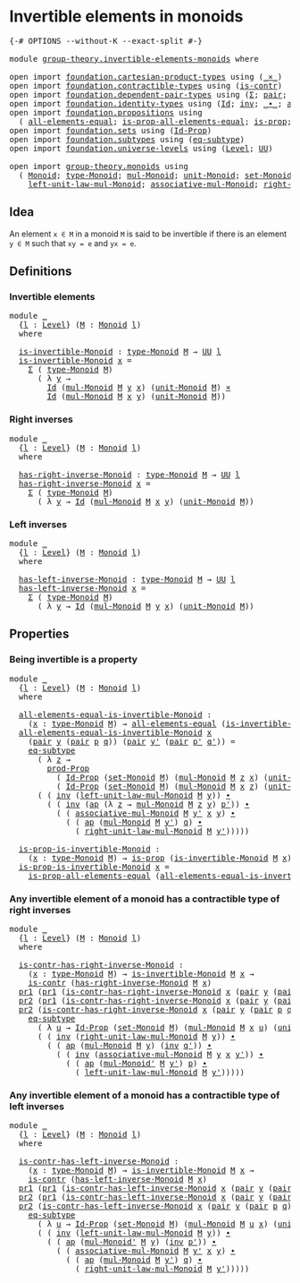 # Invertible elements in monoids

<pre class="Agda"><a id="43" class="Symbol">{-#</a> <a id="47" class="Keyword">OPTIONS</a> <a id="55" class="Pragma">--without-K</a> <a id="67" class="Pragma">--exact-split</a> <a id="81" class="Symbol">#-}</a>

<a id="86" class="Keyword">module</a> <a id="93" href="group-theory.invertible-elements-monoids.html" class="Module">group-theory.invertible-elements-monoids</a> <a id="134" class="Keyword">where</a>

<a id="141" class="Keyword">open</a> <a id="146" class="Keyword">import</a> <a id="153" href="foundation.cartesian-product-types.html" class="Module">foundation.cartesian-product-types</a> <a id="188" class="Keyword">using</a> <a id="194" class="Symbol">(</a><a id="195" href="foundation-core.cartesian-product-types.html#577" class="Function Operator">_×_</a><a id="198" class="Symbol">)</a>
<a id="200" class="Keyword">open</a> <a id="205" class="Keyword">import</a> <a id="212" href="foundation.contractible-types.html" class="Module">foundation.contractible-types</a> <a id="242" class="Keyword">using</a> <a id="248" class="Symbol">(</a><a id="249" href="foundation-core.contractible-types.html#992" class="Function">is-contr</a><a id="257" class="Symbol">)</a>
<a id="259" class="Keyword">open</a> <a id="264" class="Keyword">import</a> <a id="271" href="foundation.dependent-pair-types.html" class="Module">foundation.dependent-pair-types</a> <a id="303" class="Keyword">using</a> <a id="309" class="Symbol">(</a><a id="310" href="foundation-core.dependent-pair-types.html#502" class="Record">Σ</a><a id="311" class="Symbol">;</a> <a id="313" href="foundation-core.dependent-pair-types.html#575" class="InductiveConstructor">pair</a><a id="317" class="Symbol">;</a> <a id="319" href="foundation-core.dependent-pair-types.html#592" class="Field">pr1</a><a id="322" class="Symbol">;</a> <a id="324" href="foundation-core.dependent-pair-types.html#604" class="Field">pr2</a><a id="327" class="Symbol">)</a>
<a id="329" class="Keyword">open</a> <a id="334" class="Keyword">import</a> <a id="341" href="foundation.identity-types.html" class="Module">foundation.identity-types</a> <a id="367" class="Keyword">using</a> <a id="373" class="Symbol">(</a><a id="374" href="foundation-core.identity-types.html#641" class="Datatype">Id</a><a id="376" class="Symbol">;</a> <a id="378" href="foundation-core.identity-types.html#1552" class="Function">inv</a><a id="381" class="Symbol">;</a> <a id="383" href="foundation-core.identity-types.html#1239" class="Function Operator">_∙_</a><a id="386" class="Symbol">;</a> <a id="388" href="foundation-core.identity-types.html#2853" class="Function">ap</a><a id="390" class="Symbol">)</a>
<a id="392" class="Keyword">open</a> <a id="397" class="Keyword">import</a> <a id="404" href="foundation.propositions.html" class="Module">foundation.propositions</a> <a id="428" class="Keyword">using</a>
  <a id="436" class="Symbol">(</a> <a id="438" href="foundation-core.propositions.html#2193" class="Function">all-elements-equal</a><a id="456" class="Symbol">;</a> <a id="458" href="foundation-core.propositions.html#2393" class="Function">is-prop-all-elements-equal</a><a id="484" class="Symbol">;</a> <a id="486" href="foundation-core.propositions.html#1295" class="Function">is-prop</a><a id="493" class="Symbol">;</a> <a id="495" href="foundation-core.propositions.html#5863" class="Function">prod-Prop</a><a id="504" class="Symbol">)</a>
<a id="506" class="Keyword">open</a> <a id="511" class="Keyword">import</a> <a id="518" href="foundation.sets.html" class="Module">foundation.sets</a> <a id="534" class="Keyword">using</a> <a id="540" class="Symbol">(</a><a id="541" href="foundation-core.sets.html#1407" class="Function">Id-Prop</a><a id="548" class="Symbol">)</a>
<a id="550" class="Keyword">open</a> <a id="555" class="Keyword">import</a> <a id="562" href="foundation.subtypes.html" class="Module">foundation.subtypes</a> <a id="582" class="Keyword">using</a> <a id="588" class="Symbol">(</a><a id="589" href="foundation-core.subtypes.html#3381" class="Function">eq-subtype</a><a id="599" class="Symbol">)</a>
<a id="601" class="Keyword">open</a> <a id="606" class="Keyword">import</a> <a id="613" href="foundation.universe-levels.html" class="Module">foundation.universe-levels</a> <a id="640" class="Keyword">using</a> <a id="646" class="Symbol">(</a><a id="647" href="Agda.Primitive.html#597" class="Postulate">Level</a><a id="652" class="Symbol">;</a> <a id="654" href="foundation-core.universe-levels.html#222" class="Primitive">UU</a><a id="656" class="Symbol">)</a>

<a id="659" class="Keyword">open</a> <a id="664" class="Keyword">import</a> <a id="671" href="group-theory.monoids.html" class="Module">group-theory.monoids</a> <a id="692" class="Keyword">using</a>
  <a id="700" class="Symbol">(</a> <a id="702" href="group-theory.monoids.html#1054" class="Function">Monoid</a><a id="708" class="Symbol">;</a> <a id="710" href="group-theory.monoids.html#1219" class="Function">type-Monoid</a><a id="721" class="Symbol">;</a> <a id="723" href="group-theory.monoids.html#1564" class="Function">mul-Monoid</a><a id="733" class="Symbol">;</a> <a id="735" href="group-theory.monoids.html#2068" class="Function">unit-Monoid</a><a id="746" class="Symbol">;</a> <a id="748" href="group-theory.monoids.html#1320" class="Function">set-Monoid</a><a id="758" class="Symbol">;</a>
    <a id="764" href="group-theory.monoids.html#2156" class="Function">left-unit-law-mul-Monoid</a><a id="788" class="Symbol">;</a> <a id="790" href="group-theory.monoids.html#1834" class="Function">associative-mul-Monoid</a><a id="812" class="Symbol">;</a> <a id="814" href="group-theory.monoids.html#2322" class="Function">right-unit-law-mul-Monoid</a><a id="839" class="Symbol">;</a> <a id="841" href="group-theory.monoids.html#1705" class="Function">mul-Monoid&#39;</a><a id="852" class="Symbol">)</a>
</pre>
## Idea

An element `x ∈ M` in a monoid `M` is said to be invertible if there is an element `y ∈ M` such that `xy = e` and `yx = e`.

## Definitions

### Invertible elements

<pre class="Agda"><a id="1042" class="Keyword">module</a> <a id="1049" href="group-theory.invertible-elements-monoids.html#1049" class="Module">_</a>
  <a id="1053" class="Symbol">{</a><a id="1054" href="group-theory.invertible-elements-monoids.html#1054" class="Bound">l</a> <a id="1056" class="Symbol">:</a> <a id="1058" href="Agda.Primitive.html#597" class="Postulate">Level</a><a id="1063" class="Symbol">}</a> <a id="1065" class="Symbol">(</a><a id="1066" href="group-theory.invertible-elements-monoids.html#1066" class="Bound">M</a> <a id="1068" class="Symbol">:</a> <a id="1070" href="group-theory.monoids.html#1054" class="Function">Monoid</a> <a id="1077" href="group-theory.invertible-elements-monoids.html#1054" class="Bound">l</a><a id="1078" class="Symbol">)</a>
  <a id="1082" class="Keyword">where</a>

  <a id="1091" href="group-theory.invertible-elements-monoids.html#1091" class="Function">is-invertible-Monoid</a> <a id="1112" class="Symbol">:</a> <a id="1114" href="group-theory.monoids.html#1219" class="Function">type-Monoid</a> <a id="1126" href="group-theory.invertible-elements-monoids.html#1066" class="Bound">M</a> <a id="1128" class="Symbol">→</a> <a id="1130" href="foundation-core.universe-levels.html#222" class="Primitive">UU</a> <a id="1133" href="group-theory.invertible-elements-monoids.html#1054" class="Bound">l</a>
  <a id="1137" href="group-theory.invertible-elements-monoids.html#1091" class="Function">is-invertible-Monoid</a> <a id="1158" href="group-theory.invertible-elements-monoids.html#1158" class="Bound">x</a> <a id="1160" class="Symbol">=</a>
    <a id="1166" href="foundation-core.dependent-pair-types.html#502" class="Record">Σ</a> <a id="1168" class="Symbol">(</a> <a id="1170" href="group-theory.monoids.html#1219" class="Function">type-Monoid</a> <a id="1182" href="group-theory.invertible-elements-monoids.html#1066" class="Bound">M</a><a id="1183" class="Symbol">)</a>
      <a id="1191" class="Symbol">(</a> <a id="1193" class="Symbol">λ</a> <a id="1195" href="group-theory.invertible-elements-monoids.html#1195" class="Bound">y</a> <a id="1197" class="Symbol">→</a>
        <a id="1207" href="foundation-core.identity-types.html#641" class="Datatype">Id</a> <a id="1210" class="Symbol">(</a><a id="1211" href="group-theory.monoids.html#1564" class="Function">mul-Monoid</a> <a id="1222" href="group-theory.invertible-elements-monoids.html#1066" class="Bound">M</a> <a id="1224" href="group-theory.invertible-elements-monoids.html#1195" class="Bound">y</a> <a id="1226" href="group-theory.invertible-elements-monoids.html#1158" class="Bound">x</a><a id="1227" class="Symbol">)</a> <a id="1229" class="Symbol">(</a><a id="1230" href="group-theory.monoids.html#2068" class="Function">unit-Monoid</a> <a id="1242" href="group-theory.invertible-elements-monoids.html#1066" class="Bound">M</a><a id="1243" class="Symbol">)</a> <a id="1245" href="foundation-core.cartesian-product-types.html#577" class="Function Operator">×</a>
        <a id="1255" href="foundation-core.identity-types.html#641" class="Datatype">Id</a> <a id="1258" class="Symbol">(</a><a id="1259" href="group-theory.monoids.html#1564" class="Function">mul-Monoid</a> <a id="1270" href="group-theory.invertible-elements-monoids.html#1066" class="Bound">M</a> <a id="1272" href="group-theory.invertible-elements-monoids.html#1158" class="Bound">x</a> <a id="1274" href="group-theory.invertible-elements-monoids.html#1195" class="Bound">y</a><a id="1275" class="Symbol">)</a> <a id="1277" class="Symbol">(</a><a id="1278" href="group-theory.monoids.html#2068" class="Function">unit-Monoid</a> <a id="1290" href="group-theory.invertible-elements-monoids.html#1066" class="Bound">M</a><a id="1291" class="Symbol">))</a>
</pre>
### Right inverses

<pre class="Agda"><a id="1327" class="Keyword">module</a> <a id="1334" href="group-theory.invertible-elements-monoids.html#1334" class="Module">_</a>
  <a id="1338" class="Symbol">{</a><a id="1339" href="group-theory.invertible-elements-monoids.html#1339" class="Bound">l</a> <a id="1341" class="Symbol">:</a> <a id="1343" href="Agda.Primitive.html#597" class="Postulate">Level</a><a id="1348" class="Symbol">}</a> <a id="1350" class="Symbol">(</a><a id="1351" href="group-theory.invertible-elements-monoids.html#1351" class="Bound">M</a> <a id="1353" class="Symbol">:</a> <a id="1355" href="group-theory.monoids.html#1054" class="Function">Monoid</a> <a id="1362" href="group-theory.invertible-elements-monoids.html#1339" class="Bound">l</a><a id="1363" class="Symbol">)</a>
  <a id="1367" class="Keyword">where</a>

  <a id="1376" href="group-theory.invertible-elements-monoids.html#1376" class="Function">has-right-inverse-Monoid</a> <a id="1401" class="Symbol">:</a> <a id="1403" href="group-theory.monoids.html#1219" class="Function">type-Monoid</a> <a id="1415" href="group-theory.invertible-elements-monoids.html#1351" class="Bound">M</a> <a id="1417" class="Symbol">→</a> <a id="1419" href="foundation-core.universe-levels.html#222" class="Primitive">UU</a> <a id="1422" href="group-theory.invertible-elements-monoids.html#1339" class="Bound">l</a>
  <a id="1426" href="group-theory.invertible-elements-monoids.html#1376" class="Function">has-right-inverse-Monoid</a> <a id="1451" href="group-theory.invertible-elements-monoids.html#1451" class="Bound">x</a> <a id="1453" class="Symbol">=</a>
    <a id="1459" href="foundation-core.dependent-pair-types.html#502" class="Record">Σ</a> <a id="1461" class="Symbol">(</a> <a id="1463" href="group-theory.monoids.html#1219" class="Function">type-Monoid</a> <a id="1475" href="group-theory.invertible-elements-monoids.html#1351" class="Bound">M</a><a id="1476" class="Symbol">)</a>
      <a id="1484" class="Symbol">(</a> <a id="1486" class="Symbol">λ</a> <a id="1488" href="group-theory.invertible-elements-monoids.html#1488" class="Bound">y</a> <a id="1490" class="Symbol">→</a> <a id="1492" href="foundation-core.identity-types.html#641" class="Datatype">Id</a> <a id="1495" class="Symbol">(</a><a id="1496" href="group-theory.monoids.html#1564" class="Function">mul-Monoid</a> <a id="1507" href="group-theory.invertible-elements-monoids.html#1351" class="Bound">M</a> <a id="1509" href="group-theory.invertible-elements-monoids.html#1451" class="Bound">x</a> <a id="1511" href="group-theory.invertible-elements-monoids.html#1488" class="Bound">y</a><a id="1512" class="Symbol">)</a> <a id="1514" class="Symbol">(</a><a id="1515" href="group-theory.monoids.html#2068" class="Function">unit-Monoid</a> <a id="1527" href="group-theory.invertible-elements-monoids.html#1351" class="Bound">M</a><a id="1528" class="Symbol">))</a>
</pre>
### Left inverses

<pre class="Agda"><a id="1563" class="Keyword">module</a> <a id="1570" href="group-theory.invertible-elements-monoids.html#1570" class="Module">_</a>
  <a id="1574" class="Symbol">{</a><a id="1575" href="group-theory.invertible-elements-monoids.html#1575" class="Bound">l</a> <a id="1577" class="Symbol">:</a> <a id="1579" href="Agda.Primitive.html#597" class="Postulate">Level</a><a id="1584" class="Symbol">}</a> <a id="1586" class="Symbol">(</a><a id="1587" href="group-theory.invertible-elements-monoids.html#1587" class="Bound">M</a> <a id="1589" class="Symbol">:</a> <a id="1591" href="group-theory.monoids.html#1054" class="Function">Monoid</a> <a id="1598" href="group-theory.invertible-elements-monoids.html#1575" class="Bound">l</a><a id="1599" class="Symbol">)</a>
  <a id="1603" class="Keyword">where</a>

  <a id="1612" href="group-theory.invertible-elements-monoids.html#1612" class="Function">has-left-inverse-Monoid</a> <a id="1636" class="Symbol">:</a> <a id="1638" href="group-theory.monoids.html#1219" class="Function">type-Monoid</a> <a id="1650" href="group-theory.invertible-elements-monoids.html#1587" class="Bound">M</a> <a id="1652" class="Symbol">→</a> <a id="1654" href="foundation-core.universe-levels.html#222" class="Primitive">UU</a> <a id="1657" href="group-theory.invertible-elements-monoids.html#1575" class="Bound">l</a>
  <a id="1661" href="group-theory.invertible-elements-monoids.html#1612" class="Function">has-left-inverse-Monoid</a> <a id="1685" href="group-theory.invertible-elements-monoids.html#1685" class="Bound">x</a> <a id="1687" class="Symbol">=</a>
    <a id="1693" href="foundation-core.dependent-pair-types.html#502" class="Record">Σ</a> <a id="1695" class="Symbol">(</a> <a id="1697" href="group-theory.monoids.html#1219" class="Function">type-Monoid</a> <a id="1709" href="group-theory.invertible-elements-monoids.html#1587" class="Bound">M</a><a id="1710" class="Symbol">)</a>
      <a id="1718" class="Symbol">(</a> <a id="1720" class="Symbol">λ</a> <a id="1722" href="group-theory.invertible-elements-monoids.html#1722" class="Bound">y</a> <a id="1724" class="Symbol">→</a> <a id="1726" href="foundation-core.identity-types.html#641" class="Datatype">Id</a> <a id="1729" class="Symbol">(</a><a id="1730" href="group-theory.monoids.html#1564" class="Function">mul-Monoid</a> <a id="1741" href="group-theory.invertible-elements-monoids.html#1587" class="Bound">M</a> <a id="1743" href="group-theory.invertible-elements-monoids.html#1722" class="Bound">y</a> <a id="1745" href="group-theory.invertible-elements-monoids.html#1685" class="Bound">x</a><a id="1746" class="Symbol">)</a> <a id="1748" class="Symbol">(</a><a id="1749" href="group-theory.monoids.html#2068" class="Function">unit-Monoid</a> <a id="1761" href="group-theory.invertible-elements-monoids.html#1587" class="Bound">M</a><a id="1762" class="Symbol">))</a>
</pre>
## Properties

### Being invertible is a property

<pre class="Agda"><a id="1829" class="Keyword">module</a> <a id="1836" href="group-theory.invertible-elements-monoids.html#1836" class="Module">_</a>
  <a id="1840" class="Symbol">{</a><a id="1841" href="group-theory.invertible-elements-monoids.html#1841" class="Bound">l</a> <a id="1843" class="Symbol">:</a> <a id="1845" href="Agda.Primitive.html#597" class="Postulate">Level</a><a id="1850" class="Symbol">}</a> <a id="1852" class="Symbol">(</a><a id="1853" href="group-theory.invertible-elements-monoids.html#1853" class="Bound">M</a> <a id="1855" class="Symbol">:</a> <a id="1857" href="group-theory.monoids.html#1054" class="Function">Monoid</a> <a id="1864" href="group-theory.invertible-elements-monoids.html#1841" class="Bound">l</a><a id="1865" class="Symbol">)</a>
  <a id="1869" class="Keyword">where</a>

  <a id="1878" href="group-theory.invertible-elements-monoids.html#1878" class="Function">all-elements-equal-is-invertible-Monoid</a> <a id="1918" class="Symbol">:</a>
    <a id="1924" class="Symbol">(</a><a id="1925" href="group-theory.invertible-elements-monoids.html#1925" class="Bound">x</a> <a id="1927" class="Symbol">:</a> <a id="1929" href="group-theory.monoids.html#1219" class="Function">type-Monoid</a> <a id="1941" href="group-theory.invertible-elements-monoids.html#1853" class="Bound">M</a><a id="1942" class="Symbol">)</a> <a id="1944" class="Symbol">→</a> <a id="1946" href="foundation-core.propositions.html#2193" class="Function">all-elements-equal</a> <a id="1965" class="Symbol">(</a><a id="1966" href="group-theory.invertible-elements-monoids.html#1091" class="Function">is-invertible-Monoid</a> <a id="1987" href="group-theory.invertible-elements-monoids.html#1853" class="Bound">M</a> <a id="1989" href="group-theory.invertible-elements-monoids.html#1925" class="Bound">x</a><a id="1990" class="Symbol">)</a>
  <a id="1994" href="group-theory.invertible-elements-monoids.html#1878" class="Function">all-elements-equal-is-invertible-Monoid</a> <a id="2034" href="group-theory.invertible-elements-monoids.html#2034" class="Bound">x</a>
    <a id="2040" class="Symbol">(</a><a id="2041" href="foundation-core.dependent-pair-types.html#575" class="InductiveConstructor">pair</a> <a id="2046" href="group-theory.invertible-elements-monoids.html#2046" class="Bound">y</a> <a id="2048" class="Symbol">(</a><a id="2049" href="foundation-core.dependent-pair-types.html#575" class="InductiveConstructor">pair</a> <a id="2054" href="group-theory.invertible-elements-monoids.html#2054" class="Bound">p</a> <a id="2056" href="group-theory.invertible-elements-monoids.html#2056" class="Bound">q</a><a id="2057" class="Symbol">))</a> <a id="2060" class="Symbol">(</a><a id="2061" href="foundation-core.dependent-pair-types.html#575" class="InductiveConstructor">pair</a> <a id="2066" href="group-theory.invertible-elements-monoids.html#2066" class="Bound">y&#39;</a> <a id="2069" class="Symbol">(</a><a id="2070" href="foundation-core.dependent-pair-types.html#575" class="InductiveConstructor">pair</a> <a id="2075" href="group-theory.invertible-elements-monoids.html#2075" class="Bound">p&#39;</a> <a id="2078" href="group-theory.invertible-elements-monoids.html#2078" class="Bound">q&#39;</a><a id="2080" class="Symbol">))</a> <a id="2083" class="Symbol">=</a>
    <a id="2089" href="foundation-core.subtypes.html#3381" class="Function">eq-subtype</a>
      <a id="2106" class="Symbol">(</a> <a id="2108" class="Symbol">λ</a> <a id="2110" href="group-theory.invertible-elements-monoids.html#2110" class="Bound">z</a> <a id="2112" class="Symbol">→</a>
        <a id="2122" href="foundation-core.propositions.html#5863" class="Function">prod-Prop</a>
          <a id="2142" class="Symbol">(</a> <a id="2144" href="foundation-core.sets.html#1407" class="Function">Id-Prop</a> <a id="2152" class="Symbol">(</a><a id="2153" href="group-theory.monoids.html#1320" class="Function">set-Monoid</a> <a id="2164" href="group-theory.invertible-elements-monoids.html#1853" class="Bound">M</a><a id="2165" class="Symbol">)</a> <a id="2167" class="Symbol">(</a><a id="2168" href="group-theory.monoids.html#1564" class="Function">mul-Monoid</a> <a id="2179" href="group-theory.invertible-elements-monoids.html#1853" class="Bound">M</a> <a id="2181" href="group-theory.invertible-elements-monoids.html#2110" class="Bound">z</a> <a id="2183" href="group-theory.invertible-elements-monoids.html#2034" class="Bound">x</a><a id="2184" class="Symbol">)</a> <a id="2186" class="Symbol">(</a><a id="2187" href="group-theory.monoids.html#2068" class="Function">unit-Monoid</a> <a id="2199" href="group-theory.invertible-elements-monoids.html#1853" class="Bound">M</a><a id="2200" class="Symbol">))</a>
          <a id="2213" class="Symbol">(</a> <a id="2215" href="foundation-core.sets.html#1407" class="Function">Id-Prop</a> <a id="2223" class="Symbol">(</a><a id="2224" href="group-theory.monoids.html#1320" class="Function">set-Monoid</a> <a id="2235" href="group-theory.invertible-elements-monoids.html#1853" class="Bound">M</a><a id="2236" class="Symbol">)</a> <a id="2238" class="Symbol">(</a><a id="2239" href="group-theory.monoids.html#1564" class="Function">mul-Monoid</a> <a id="2250" href="group-theory.invertible-elements-monoids.html#1853" class="Bound">M</a> <a id="2252" href="group-theory.invertible-elements-monoids.html#2034" class="Bound">x</a> <a id="2254" href="group-theory.invertible-elements-monoids.html#2110" class="Bound">z</a><a id="2255" class="Symbol">)</a> <a id="2257" class="Symbol">(</a><a id="2258" href="group-theory.monoids.html#2068" class="Function">unit-Monoid</a> <a id="2270" href="group-theory.invertible-elements-monoids.html#1853" class="Bound">M</a><a id="2271" class="Symbol">)))</a>
      <a id="2281" class="Symbol">(</a> <a id="2283" class="Symbol">(</a> <a id="2285" href="foundation-core.identity-types.html#1552" class="Function">inv</a> <a id="2289" class="Symbol">(</a><a id="2290" href="group-theory.monoids.html#2156" class="Function">left-unit-law-mul-Monoid</a> <a id="2315" href="group-theory.invertible-elements-monoids.html#1853" class="Bound">M</a> <a id="2317" href="group-theory.invertible-elements-monoids.html#2046" class="Bound">y</a><a id="2318" class="Symbol">))</a> <a id="2321" href="foundation-core.identity-types.html#1239" class="Function Operator">∙</a>
        <a id="2331" class="Symbol">(</a> <a id="2333" class="Symbol">(</a> <a id="2335" href="foundation-core.identity-types.html#1552" class="Function">inv</a> <a id="2339" class="Symbol">(</a><a id="2340" href="foundation-core.identity-types.html#2853" class="Function">ap</a> <a id="2343" class="Symbol">(λ</a> <a id="2346" href="group-theory.invertible-elements-monoids.html#2346" class="Bound">z</a> <a id="2348" class="Symbol">→</a> <a id="2350" href="group-theory.monoids.html#1564" class="Function">mul-Monoid</a> <a id="2361" href="group-theory.invertible-elements-monoids.html#1853" class="Bound">M</a> <a id="2363" href="group-theory.invertible-elements-monoids.html#2346" class="Bound">z</a> <a id="2365" href="group-theory.invertible-elements-monoids.html#2046" class="Bound">y</a><a id="2366" class="Symbol">)</a> <a id="2368" href="group-theory.invertible-elements-monoids.html#2075" class="Bound">p&#39;</a><a id="2370" class="Symbol">))</a> <a id="2373" href="foundation-core.identity-types.html#1239" class="Function Operator">∙</a>
          <a id="2385" class="Symbol">(</a> <a id="2387" class="Symbol">(</a> <a id="2389" href="group-theory.monoids.html#1834" class="Function">associative-mul-Monoid</a> <a id="2412" href="group-theory.invertible-elements-monoids.html#1853" class="Bound">M</a> <a id="2414" href="group-theory.invertible-elements-monoids.html#2066" class="Bound">y&#39;</a> <a id="2417" href="group-theory.invertible-elements-monoids.html#2034" class="Bound">x</a> <a id="2419" href="group-theory.invertible-elements-monoids.html#2046" class="Bound">y</a><a id="2420" class="Symbol">)</a> <a id="2422" href="foundation-core.identity-types.html#1239" class="Function Operator">∙</a>
            <a id="2436" class="Symbol">(</a> <a id="2438" class="Symbol">(</a> <a id="2440" href="foundation-core.identity-types.html#2853" class="Function">ap</a> <a id="2443" class="Symbol">(</a><a id="2444" href="group-theory.monoids.html#1564" class="Function">mul-Monoid</a> <a id="2455" href="group-theory.invertible-elements-monoids.html#1853" class="Bound">M</a> <a id="2457" href="group-theory.invertible-elements-monoids.html#2066" class="Bound">y&#39;</a><a id="2459" class="Symbol">)</a> <a id="2461" href="group-theory.invertible-elements-monoids.html#2056" class="Bound">q</a><a id="2462" class="Symbol">)</a> <a id="2464" href="foundation-core.identity-types.html#1239" class="Function Operator">∙</a>
              <a id="2480" class="Symbol">(</a> <a id="2482" href="group-theory.monoids.html#2322" class="Function">right-unit-law-mul-Monoid</a> <a id="2508" href="group-theory.invertible-elements-monoids.html#1853" class="Bound">M</a> <a id="2510" href="group-theory.invertible-elements-monoids.html#2066" class="Bound">y&#39;</a><a id="2512" class="Symbol">)))))</a>
  
  <a id="2523" href="group-theory.invertible-elements-monoids.html#2523" class="Function">is-prop-is-invertible-Monoid</a> <a id="2552" class="Symbol">:</a>
    <a id="2558" class="Symbol">(</a><a id="2559" href="group-theory.invertible-elements-monoids.html#2559" class="Bound">x</a> <a id="2561" class="Symbol">:</a> <a id="2563" href="group-theory.monoids.html#1219" class="Function">type-Monoid</a> <a id="2575" href="group-theory.invertible-elements-monoids.html#1853" class="Bound">M</a><a id="2576" class="Symbol">)</a> <a id="2578" class="Symbol">→</a> <a id="2580" href="foundation-core.propositions.html#1295" class="Function">is-prop</a> <a id="2588" class="Symbol">(</a><a id="2589" href="group-theory.invertible-elements-monoids.html#1091" class="Function">is-invertible-Monoid</a> <a id="2610" href="group-theory.invertible-elements-monoids.html#1853" class="Bound">M</a> <a id="2612" href="group-theory.invertible-elements-monoids.html#2559" class="Bound">x</a><a id="2613" class="Symbol">)</a>
  <a id="2617" href="group-theory.invertible-elements-monoids.html#2523" class="Function">is-prop-is-invertible-Monoid</a> <a id="2646" href="group-theory.invertible-elements-monoids.html#2646" class="Bound">x</a> <a id="2648" class="Symbol">=</a>
    <a id="2654" href="foundation-core.propositions.html#2393" class="Function">is-prop-all-elements-equal</a> <a id="2681" class="Symbol">(</a><a id="2682" href="group-theory.invertible-elements-monoids.html#1878" class="Function">all-elements-equal-is-invertible-Monoid</a> <a id="2722" href="group-theory.invertible-elements-monoids.html#2646" class="Bound">x</a><a id="2723" class="Symbol">)</a>
</pre>
### Any invertible element of a monoid has a contractible type of right inverses

<pre class="Agda"><a id="2820" class="Keyword">module</a> <a id="2827" href="group-theory.invertible-elements-monoids.html#2827" class="Module">_</a>
  <a id="2831" class="Symbol">{</a><a id="2832" href="group-theory.invertible-elements-monoids.html#2832" class="Bound">l</a> <a id="2834" class="Symbol">:</a> <a id="2836" href="Agda.Primitive.html#597" class="Postulate">Level</a><a id="2841" class="Symbol">}</a> <a id="2843" class="Symbol">(</a><a id="2844" href="group-theory.invertible-elements-monoids.html#2844" class="Bound">M</a> <a id="2846" class="Symbol">:</a> <a id="2848" href="group-theory.monoids.html#1054" class="Function">Monoid</a> <a id="2855" href="group-theory.invertible-elements-monoids.html#2832" class="Bound">l</a><a id="2856" class="Symbol">)</a>
  <a id="2860" class="Keyword">where</a>

  <a id="2869" href="group-theory.invertible-elements-monoids.html#2869" class="Function">is-contr-has-right-inverse-Monoid</a> <a id="2903" class="Symbol">:</a>
    <a id="2909" class="Symbol">(</a><a id="2910" href="group-theory.invertible-elements-monoids.html#2910" class="Bound">x</a> <a id="2912" class="Symbol">:</a> <a id="2914" href="group-theory.monoids.html#1219" class="Function">type-Monoid</a> <a id="2926" href="group-theory.invertible-elements-monoids.html#2844" class="Bound">M</a><a id="2927" class="Symbol">)</a> <a id="2929" class="Symbol">→</a> <a id="2931" href="group-theory.invertible-elements-monoids.html#1091" class="Function">is-invertible-Monoid</a> <a id="2952" href="group-theory.invertible-elements-monoids.html#2844" class="Bound">M</a> <a id="2954" href="group-theory.invertible-elements-monoids.html#2910" class="Bound">x</a> <a id="2956" class="Symbol">→</a>
    <a id="2962" href="foundation-core.contractible-types.html#992" class="Function">is-contr</a> <a id="2971" class="Symbol">(</a><a id="2972" href="group-theory.invertible-elements-monoids.html#1376" class="Function">has-right-inverse-Monoid</a> <a id="2997" href="group-theory.invertible-elements-monoids.html#2844" class="Bound">M</a> <a id="2999" href="group-theory.invertible-elements-monoids.html#2910" class="Bound">x</a><a id="3000" class="Symbol">)</a>
  <a id="3004" href="foundation-core.dependent-pair-types.html#592" class="Field">pr1</a> <a id="3008" class="Symbol">(</a><a id="3009" href="foundation-core.dependent-pair-types.html#592" class="Field">pr1</a> <a id="3013" class="Symbol">(</a><a id="3014" href="group-theory.invertible-elements-monoids.html#2869" class="Function">is-contr-has-right-inverse-Monoid</a> <a id="3048" href="group-theory.invertible-elements-monoids.html#3048" class="Bound">x</a> <a id="3050" class="Symbol">(</a><a id="3051" href="foundation-core.dependent-pair-types.html#575" class="InductiveConstructor">pair</a> <a id="3056" href="group-theory.invertible-elements-monoids.html#3056" class="Bound">y</a> <a id="3058" class="Symbol">(</a><a id="3059" href="foundation-core.dependent-pair-types.html#575" class="InductiveConstructor">pair</a> <a id="3064" href="group-theory.invertible-elements-monoids.html#3064" class="Bound">p</a> <a id="3066" href="group-theory.invertible-elements-monoids.html#3066" class="Bound">q</a><a id="3067" class="Symbol">))))</a> <a id="3072" class="Symbol">=</a> <a id="3074" href="group-theory.invertible-elements-monoids.html#3056" class="Bound">y</a>
  <a id="3078" href="foundation-core.dependent-pair-types.html#604" class="Field">pr2</a> <a id="3082" class="Symbol">(</a><a id="3083" href="foundation-core.dependent-pair-types.html#592" class="Field">pr1</a> <a id="3087" class="Symbol">(</a><a id="3088" href="group-theory.invertible-elements-monoids.html#2869" class="Function">is-contr-has-right-inverse-Monoid</a> <a id="3122" href="group-theory.invertible-elements-monoids.html#3122" class="Bound">x</a> <a id="3124" class="Symbol">(</a><a id="3125" href="foundation-core.dependent-pair-types.html#575" class="InductiveConstructor">pair</a> <a id="3130" href="group-theory.invertible-elements-monoids.html#3130" class="Bound">y</a> <a id="3132" class="Symbol">(</a><a id="3133" href="foundation-core.dependent-pair-types.html#575" class="InductiveConstructor">pair</a> <a id="3138" href="group-theory.invertible-elements-monoids.html#3138" class="Bound">p</a> <a id="3140" href="group-theory.invertible-elements-monoids.html#3140" class="Bound">q</a><a id="3141" class="Symbol">))))</a> <a id="3146" class="Symbol">=</a> <a id="3148" href="group-theory.invertible-elements-monoids.html#3140" class="Bound">q</a>
  <a id="3152" href="foundation-core.dependent-pair-types.html#604" class="Field">pr2</a> <a id="3156" class="Symbol">(</a><a id="3157" href="group-theory.invertible-elements-monoids.html#2869" class="Function">is-contr-has-right-inverse-Monoid</a> <a id="3191" href="group-theory.invertible-elements-monoids.html#3191" class="Bound">x</a> <a id="3193" class="Symbol">(</a><a id="3194" href="foundation-core.dependent-pair-types.html#575" class="InductiveConstructor">pair</a> <a id="3199" href="group-theory.invertible-elements-monoids.html#3199" class="Bound">y</a> <a id="3201" class="Symbol">(</a><a id="3202" href="foundation-core.dependent-pair-types.html#575" class="InductiveConstructor">pair</a> <a id="3207" href="group-theory.invertible-elements-monoids.html#3207" class="Bound">p</a> <a id="3209" href="group-theory.invertible-elements-monoids.html#3209" class="Bound">q</a><a id="3210" class="Symbol">)))</a> <a id="3214" class="Symbol">(</a><a id="3215" href="foundation-core.dependent-pair-types.html#575" class="InductiveConstructor">pair</a> <a id="3220" href="group-theory.invertible-elements-monoids.html#3220" class="Bound">y&#39;</a> <a id="3223" href="group-theory.invertible-elements-monoids.html#3223" class="Bound">q&#39;</a><a id="3225" class="Symbol">)</a> <a id="3227" class="Symbol">=</a>
    <a id="3233" href="foundation-core.subtypes.html#3381" class="Function">eq-subtype</a>
      <a id="3250" class="Symbol">(</a> <a id="3252" class="Symbol">λ</a> <a id="3254" href="group-theory.invertible-elements-monoids.html#3254" class="Bound">u</a> <a id="3256" class="Symbol">→</a> <a id="3258" href="foundation-core.sets.html#1407" class="Function">Id-Prop</a> <a id="3266" class="Symbol">(</a><a id="3267" href="group-theory.monoids.html#1320" class="Function">set-Monoid</a> <a id="3278" href="group-theory.invertible-elements-monoids.html#2844" class="Bound">M</a><a id="3279" class="Symbol">)</a> <a id="3281" class="Symbol">(</a><a id="3282" href="group-theory.monoids.html#1564" class="Function">mul-Monoid</a> <a id="3293" href="group-theory.invertible-elements-monoids.html#2844" class="Bound">M</a> <a id="3295" href="group-theory.invertible-elements-monoids.html#3191" class="Bound">x</a> <a id="3297" href="group-theory.invertible-elements-monoids.html#3254" class="Bound">u</a><a id="3298" class="Symbol">)</a> <a id="3300" class="Symbol">(</a><a id="3301" href="group-theory.monoids.html#2068" class="Function">unit-Monoid</a> <a id="3313" href="group-theory.invertible-elements-monoids.html#2844" class="Bound">M</a><a id="3314" class="Symbol">))</a>
      <a id="3323" class="Symbol">(</a> <a id="3325" class="Symbol">(</a> <a id="3327" href="foundation-core.identity-types.html#1552" class="Function">inv</a> <a id="3331" class="Symbol">(</a><a id="3332" href="group-theory.monoids.html#2322" class="Function">right-unit-law-mul-Monoid</a> <a id="3358" href="group-theory.invertible-elements-monoids.html#2844" class="Bound">M</a> <a id="3360" href="group-theory.invertible-elements-monoids.html#3199" class="Bound">y</a><a id="3361" class="Symbol">))</a> <a id="3364" href="foundation-core.identity-types.html#1239" class="Function Operator">∙</a>
        <a id="3374" class="Symbol">(</a> <a id="3376" class="Symbol">(</a> <a id="3378" href="foundation-core.identity-types.html#2853" class="Function">ap</a> <a id="3381" class="Symbol">(</a><a id="3382" href="group-theory.monoids.html#1564" class="Function">mul-Monoid</a> <a id="3393" href="group-theory.invertible-elements-monoids.html#2844" class="Bound">M</a> <a id="3395" href="group-theory.invertible-elements-monoids.html#3199" class="Bound">y</a><a id="3396" class="Symbol">)</a> <a id="3398" class="Symbol">(</a><a id="3399" href="foundation-core.identity-types.html#1552" class="Function">inv</a> <a id="3403" href="group-theory.invertible-elements-monoids.html#3223" class="Bound">q&#39;</a><a id="3405" class="Symbol">))</a> <a id="3408" href="foundation-core.identity-types.html#1239" class="Function Operator">∙</a>
          <a id="3420" class="Symbol">(</a> <a id="3422" class="Symbol">(</a> <a id="3424" href="foundation-core.identity-types.html#1552" class="Function">inv</a> <a id="3428" class="Symbol">(</a><a id="3429" href="group-theory.monoids.html#1834" class="Function">associative-mul-Monoid</a> <a id="3452" href="group-theory.invertible-elements-monoids.html#2844" class="Bound">M</a> <a id="3454" href="group-theory.invertible-elements-monoids.html#3199" class="Bound">y</a> <a id="3456" href="group-theory.invertible-elements-monoids.html#3191" class="Bound">x</a> <a id="3458" href="group-theory.invertible-elements-monoids.html#3220" class="Bound">y&#39;</a><a id="3460" class="Symbol">))</a> <a id="3463" href="foundation-core.identity-types.html#1239" class="Function Operator">∙</a>
            <a id="3477" class="Symbol">(</a> <a id="3479" class="Symbol">(</a> <a id="3481" href="foundation-core.identity-types.html#2853" class="Function">ap</a> <a id="3484" class="Symbol">(</a><a id="3485" href="group-theory.monoids.html#1705" class="Function">mul-Monoid&#39;</a> <a id="3497" href="group-theory.invertible-elements-monoids.html#2844" class="Bound">M</a> <a id="3499" href="group-theory.invertible-elements-monoids.html#3220" class="Bound">y&#39;</a><a id="3501" class="Symbol">)</a> <a id="3503" href="group-theory.invertible-elements-monoids.html#3207" class="Bound">p</a><a id="3504" class="Symbol">)</a> <a id="3506" href="foundation-core.identity-types.html#1239" class="Function Operator">∙</a>
              <a id="3522" class="Symbol">(</a> <a id="3524" href="group-theory.monoids.html#2156" class="Function">left-unit-law-mul-Monoid</a> <a id="3549" href="group-theory.invertible-elements-monoids.html#2844" class="Bound">M</a> <a id="3551" href="group-theory.invertible-elements-monoids.html#3220" class="Bound">y&#39;</a><a id="3553" class="Symbol">)))))</a>
</pre>
### Any invertible element of a monoid has a contractible type of left inverses

<pre class="Agda"><a id="3653" class="Keyword">module</a> <a id="3660" href="group-theory.invertible-elements-monoids.html#3660" class="Module">_</a>
  <a id="3664" class="Symbol">{</a><a id="3665" href="group-theory.invertible-elements-monoids.html#3665" class="Bound">l</a> <a id="3667" class="Symbol">:</a> <a id="3669" href="Agda.Primitive.html#597" class="Postulate">Level</a><a id="3674" class="Symbol">}</a> <a id="3676" class="Symbol">(</a><a id="3677" href="group-theory.invertible-elements-monoids.html#3677" class="Bound">M</a> <a id="3679" class="Symbol">:</a> <a id="3681" href="group-theory.monoids.html#1054" class="Function">Monoid</a> <a id="3688" href="group-theory.invertible-elements-monoids.html#3665" class="Bound">l</a><a id="3689" class="Symbol">)</a>
  <a id="3693" class="Keyword">where</a>

  <a id="3702" href="group-theory.invertible-elements-monoids.html#3702" class="Function">is-contr-has-left-inverse-Monoid</a> <a id="3735" class="Symbol">:</a>
    <a id="3741" class="Symbol">(</a><a id="3742" href="group-theory.invertible-elements-monoids.html#3742" class="Bound">x</a> <a id="3744" class="Symbol">:</a> <a id="3746" href="group-theory.monoids.html#1219" class="Function">type-Monoid</a> <a id="3758" href="group-theory.invertible-elements-monoids.html#3677" class="Bound">M</a><a id="3759" class="Symbol">)</a> <a id="3761" class="Symbol">→</a> <a id="3763" href="group-theory.invertible-elements-monoids.html#1091" class="Function">is-invertible-Monoid</a> <a id="3784" href="group-theory.invertible-elements-monoids.html#3677" class="Bound">M</a> <a id="3786" href="group-theory.invertible-elements-monoids.html#3742" class="Bound">x</a> <a id="3788" class="Symbol">→</a>
    <a id="3794" href="foundation-core.contractible-types.html#992" class="Function">is-contr</a> <a id="3803" class="Symbol">(</a><a id="3804" href="group-theory.invertible-elements-monoids.html#1612" class="Function">has-left-inverse-Monoid</a> <a id="3828" href="group-theory.invertible-elements-monoids.html#3677" class="Bound">M</a> <a id="3830" href="group-theory.invertible-elements-monoids.html#3742" class="Bound">x</a><a id="3831" class="Symbol">)</a>
  <a id="3835" href="foundation-core.dependent-pair-types.html#592" class="Field">pr1</a> <a id="3839" class="Symbol">(</a><a id="3840" href="foundation-core.dependent-pair-types.html#592" class="Field">pr1</a> <a id="3844" class="Symbol">(</a><a id="3845" href="group-theory.invertible-elements-monoids.html#3702" class="Function">is-contr-has-left-inverse-Monoid</a> <a id="3878" href="group-theory.invertible-elements-monoids.html#3878" class="Bound">x</a> <a id="3880" class="Symbol">(</a><a id="3881" href="foundation-core.dependent-pair-types.html#575" class="InductiveConstructor">pair</a> <a id="3886" href="group-theory.invertible-elements-monoids.html#3886" class="Bound">y</a> <a id="3888" class="Symbol">(</a><a id="3889" href="foundation-core.dependent-pair-types.html#575" class="InductiveConstructor">pair</a> <a id="3894" href="group-theory.invertible-elements-monoids.html#3894" class="Bound">p</a> <a id="3896" href="group-theory.invertible-elements-monoids.html#3896" class="Bound">q</a><a id="3897" class="Symbol">))))</a> <a id="3902" class="Symbol">=</a> <a id="3904" href="group-theory.invertible-elements-monoids.html#3886" class="Bound">y</a>
  <a id="3908" href="foundation-core.dependent-pair-types.html#604" class="Field">pr2</a> <a id="3912" class="Symbol">(</a><a id="3913" href="foundation-core.dependent-pair-types.html#592" class="Field">pr1</a> <a id="3917" class="Symbol">(</a><a id="3918" href="group-theory.invertible-elements-monoids.html#3702" class="Function">is-contr-has-left-inverse-Monoid</a> <a id="3951" href="group-theory.invertible-elements-monoids.html#3951" class="Bound">x</a> <a id="3953" class="Symbol">(</a><a id="3954" href="foundation-core.dependent-pair-types.html#575" class="InductiveConstructor">pair</a> <a id="3959" href="group-theory.invertible-elements-monoids.html#3959" class="Bound">y</a> <a id="3961" class="Symbol">(</a><a id="3962" href="foundation-core.dependent-pair-types.html#575" class="InductiveConstructor">pair</a> <a id="3967" href="group-theory.invertible-elements-monoids.html#3967" class="Bound">p</a> <a id="3969" href="group-theory.invertible-elements-monoids.html#3969" class="Bound">q</a><a id="3970" class="Symbol">))))</a> <a id="3975" class="Symbol">=</a> <a id="3977" href="group-theory.invertible-elements-monoids.html#3967" class="Bound">p</a>
  <a id="3981" href="foundation-core.dependent-pair-types.html#604" class="Field">pr2</a> <a id="3985" class="Symbol">(</a><a id="3986" href="group-theory.invertible-elements-monoids.html#3702" class="Function">is-contr-has-left-inverse-Monoid</a> <a id="4019" href="group-theory.invertible-elements-monoids.html#4019" class="Bound">x</a> <a id="4021" class="Symbol">(</a><a id="4022" href="foundation-core.dependent-pair-types.html#575" class="InductiveConstructor">pair</a> <a id="4027" href="group-theory.invertible-elements-monoids.html#4027" class="Bound">y</a> <a id="4029" class="Symbol">(</a><a id="4030" href="foundation-core.dependent-pair-types.html#575" class="InductiveConstructor">pair</a> <a id="4035" href="group-theory.invertible-elements-monoids.html#4035" class="Bound">p</a> <a id="4037" href="group-theory.invertible-elements-monoids.html#4037" class="Bound">q</a><a id="4038" class="Symbol">)))</a> <a id="4042" class="Symbol">(</a><a id="4043" href="foundation-core.dependent-pair-types.html#575" class="InductiveConstructor">pair</a> <a id="4048" href="group-theory.invertible-elements-monoids.html#4048" class="Bound">y&#39;</a> <a id="4051" href="group-theory.invertible-elements-monoids.html#4051" class="Bound">p&#39;</a><a id="4053" class="Symbol">)</a> <a id="4055" class="Symbol">=</a>
    <a id="4061" href="foundation-core.subtypes.html#3381" class="Function">eq-subtype</a>
      <a id="4078" class="Symbol">(</a> <a id="4080" class="Symbol">λ</a> <a id="4082" href="group-theory.invertible-elements-monoids.html#4082" class="Bound">u</a> <a id="4084" class="Symbol">→</a> <a id="4086" href="foundation-core.sets.html#1407" class="Function">Id-Prop</a> <a id="4094" class="Symbol">(</a><a id="4095" href="group-theory.monoids.html#1320" class="Function">set-Monoid</a> <a id="4106" href="group-theory.invertible-elements-monoids.html#3677" class="Bound">M</a><a id="4107" class="Symbol">)</a> <a id="4109" class="Symbol">(</a><a id="4110" href="group-theory.monoids.html#1564" class="Function">mul-Monoid</a> <a id="4121" href="group-theory.invertible-elements-monoids.html#3677" class="Bound">M</a> <a id="4123" href="group-theory.invertible-elements-monoids.html#4082" class="Bound">u</a> <a id="4125" href="group-theory.invertible-elements-monoids.html#4019" class="Bound">x</a><a id="4126" class="Symbol">)</a> <a id="4128" class="Symbol">(</a><a id="4129" href="group-theory.monoids.html#2068" class="Function">unit-Monoid</a> <a id="4141" href="group-theory.invertible-elements-monoids.html#3677" class="Bound">M</a><a id="4142" class="Symbol">))</a>
      <a id="4151" class="Symbol">(</a> <a id="4153" class="Symbol">(</a> <a id="4155" href="foundation-core.identity-types.html#1552" class="Function">inv</a> <a id="4159" class="Symbol">(</a><a id="4160" href="group-theory.monoids.html#2156" class="Function">left-unit-law-mul-Monoid</a> <a id="4185" href="group-theory.invertible-elements-monoids.html#3677" class="Bound">M</a> <a id="4187" href="group-theory.invertible-elements-monoids.html#4027" class="Bound">y</a><a id="4188" class="Symbol">))</a> <a id="4191" href="foundation-core.identity-types.html#1239" class="Function Operator">∙</a>
        <a id="4201" class="Symbol">(</a> <a id="4203" class="Symbol">(</a> <a id="4205" href="foundation-core.identity-types.html#2853" class="Function">ap</a> <a id="4208" class="Symbol">(</a><a id="4209" href="group-theory.monoids.html#1705" class="Function">mul-Monoid&#39;</a> <a id="4221" href="group-theory.invertible-elements-monoids.html#3677" class="Bound">M</a> <a id="4223" href="group-theory.invertible-elements-monoids.html#4027" class="Bound">y</a><a id="4224" class="Symbol">)</a> <a id="4226" class="Symbol">(</a><a id="4227" href="foundation-core.identity-types.html#1552" class="Function">inv</a> <a id="4231" href="group-theory.invertible-elements-monoids.html#4051" class="Bound">p&#39;</a><a id="4233" class="Symbol">))</a> <a id="4236" href="foundation-core.identity-types.html#1239" class="Function Operator">∙</a>
          <a id="4248" class="Symbol">(</a> <a id="4250" class="Symbol">(</a> <a id="4252" href="group-theory.monoids.html#1834" class="Function">associative-mul-Monoid</a> <a id="4275" href="group-theory.invertible-elements-monoids.html#3677" class="Bound">M</a> <a id="4277" href="group-theory.invertible-elements-monoids.html#4048" class="Bound">y&#39;</a> <a id="4280" href="group-theory.invertible-elements-monoids.html#4019" class="Bound">x</a> <a id="4282" href="group-theory.invertible-elements-monoids.html#4027" class="Bound">y</a><a id="4283" class="Symbol">)</a> <a id="4285" href="foundation-core.identity-types.html#1239" class="Function Operator">∙</a>
            <a id="4299" class="Symbol">(</a> <a id="4301" class="Symbol">(</a> <a id="4303" href="foundation-core.identity-types.html#2853" class="Function">ap</a> <a id="4306" class="Symbol">(</a><a id="4307" href="group-theory.monoids.html#1564" class="Function">mul-Monoid</a> <a id="4318" href="group-theory.invertible-elements-monoids.html#3677" class="Bound">M</a> <a id="4320" href="group-theory.invertible-elements-monoids.html#4048" class="Bound">y&#39;</a><a id="4322" class="Symbol">)</a> <a id="4324" href="group-theory.invertible-elements-monoids.html#4037" class="Bound">q</a><a id="4325" class="Symbol">)</a> <a id="4327" href="foundation-core.identity-types.html#1239" class="Function Operator">∙</a>
              <a id="4343" class="Symbol">(</a> <a id="4345" href="group-theory.monoids.html#2322" class="Function">right-unit-law-mul-Monoid</a> <a id="4371" href="group-theory.invertible-elements-monoids.html#3677" class="Bound">M</a> <a id="4373" href="group-theory.invertible-elements-monoids.html#4048" class="Bound">y&#39;</a><a id="4375" class="Symbol">)))))</a>
</pre>